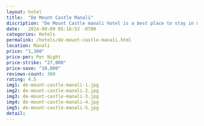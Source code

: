 ```yaml
---
layout: hotel
title:  "De Mount Castle Manali"
discription: "De Mount Castle manali hotel is a best place to stay in manali with best amanaties available"
date:   2024-09-09 05:16:52 -0700
categories: Hotels
permalink: /hotels/de-mount-castle-manali.html
location: Manali
price: "1,300"
price-per: Per Night 
price-strike: "27,000"
price-save: "10,000"
reviews-count: 360
rating: 4.5
img1: de-mount-castle-manali-1.jpg
img2: de-mount-castle-manali-2.jpg
img3: de-mount-castle-manali-3.jpg
img4: de-mount-castle-manali-4.jpg
img5: de-mount-castle-manali-5.jpg
detail: 
---
```

